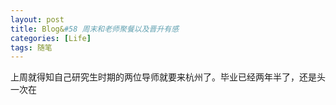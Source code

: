 ```yaml
---
layout: post
title: Blog&#58 周末和老师聚餐以及晋升有感
categories: [Life]
tags: 随笔
---
```


上周就得知自己研究生时期的两位导师就要来杭州了。毕业已经两年半了，还是头一次在